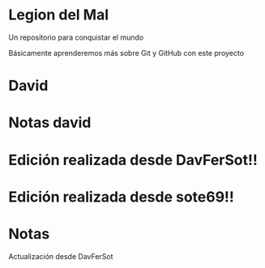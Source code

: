 # Legion del Mal
Un repositorio para conquistar el mundo

Básicamente aprenderemos más sobre Git y GitHub con este proyecto

# David

# Notas david

# Edición realizada desde DavFerSot!!

# Edición realizada desde sote69!!

# Notas
  Actualización desde DavFerSot
